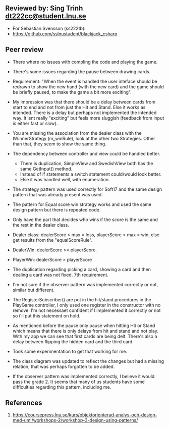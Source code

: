 ## Reviewed by: Sing Trinh dt222cc@student.lnu.se
- For Sebastian Svensson (ss222tb):
 - https://github.com/sslnustudent/blackjack_csharp

## Peer review
- There where no issues with compling the code and playing the game.

- There's some issues regarding the pause between drawing cards.
 - Requirement: "When the event is handled the user inteface should be redrawn to show the new hand (with the new card) and the game should be briefly paused, to make the game a bit more exciting".
 - My impression was that there should be a delay between cards from start to end and not from just the Hit and Stand. Else it works as intended. There is a delay but perhaps not implemented the intended way. It isnt really "exciting" but feels more sluggish (feedback from input is either fast or slow).

- You are missing the association from the dealer class with the IWinnerStrategy (m_winRule), look at the other two Strategies. Other than that, they seem to show the same thing.

- The dependency between controller and view could be handled better.
    - There is duplication, SimpleView and SwedishView both has the same GetInput() method.
    - Instead of if statements a switch statement could/would look better.
    - Else it was handled well, with enumeration.

- The strategy pattern was used correctly for Soft17 and the same design pattern that was already present was used.
 - The pattern for Equal score win strategy works and used the same design pattern but there is repeated code.
 - Only have the part that decides who wins if the score is the same and the rest in the dealer class.
 - Dealer class: dealerScore > max = loss, playerScore > max = win, else get results from the "equalScoreRule".
 - DealerWin: dealerScore >= playerScore.
 - PlayerWin: dealerScore > playerScore

- The duplication regarding picking a card, showing a card and then dealing a card was not fixed. 7th requirement.

- I'm not sure if the observer pattern was implemented correctly or not, similar but different.
 - The RegisterSubscriber() are put in the hit/stand procedures in the PlayGame controller, I only used one register in the constructor with no remove. I'm not necessaet confident if I implemented it correctly or not so i'll put this statement on hold.
 - As mentioned before the pause only pause when hitting Hit or Stand which means that there is only delays from hit and stand and not play. With my app we can see that first cards are being delt. There's also a delay between flipping the hidden card and the third card.
 - Took some experimentation to get that working for me.

- The class diagram was updated to reflect the changes but had a missing relation, that was perhaps forgotten to be added.

- If the observer pattern was implemented correctly, I believe it would pass the grade 2. It seems that many of us students have some difficulties regarding this pattern, including me.

## References
1. https://coursepress.lnu.se/kurs/objektorienterad-analys-och-design-med-uml/workshops-2/workshop-3-design-using-patterns/